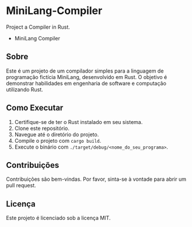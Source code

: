 # MiniLang-Compiler
Project a Compiler in Rust.

 - MiniLang Compiler

## Sobre

Este é um projeto de um compilador simples para a linguagem de programação fictícia MiniLang, desenvolvido em Rust. O objetivo é demonstrar habilidades em engenharia de software e computação utilizando Rust.

## Como Executar

1. Certifique-se de ter o Rust instalado em seu sistema.
2. Clone este repositório.
3. Navegue até o diretório do projeto.
4. Compile o projeto com `cargo build`.
5. Execute o binário com `./target/debug/<nome_do_seu_programa>`.

## Contribuições

Contribuições são bem-vindas. Por favor, sinta-se à vontade para abrir um pull request.

## Licença

Este projeto é licenciado sob a licença MIT.

